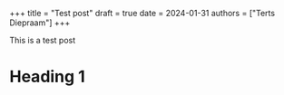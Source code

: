 +++
title = "Test post"
draft = true
date = 2024-01-31
authors = ["Terts Diepraam"]
+++

This is a test post

# Heading 1